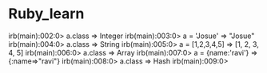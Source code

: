 # Ruby_learn
<!-- 
What is ruby
1.Ruby is a server side scripting language
2.Ruby is a interpreted language
3.It runs on a variety of platforms
4.Ruby also as a pure Obect Oriented Language
5. Class of an object in decided at runtine
 -->


<!-- Example to print each class of instance -->

irb(main):002:0> a.class
=> Integer
irb(main):003:0> a = 'Josue'
=> "Josue"
irb(main):004:0> a.class
=> String
irb(main):005:0> a = [1,2,3,4,5]
=> [1, 2, 3, 4, 5]
irb(main):006:0> a.class
=> Array
irb(main):007:0>  a = {name:'ravi'}
=> {:name=>"ravi"}
irb(main):008:0> a.class
=> Hash
irb(main):009:0> 
